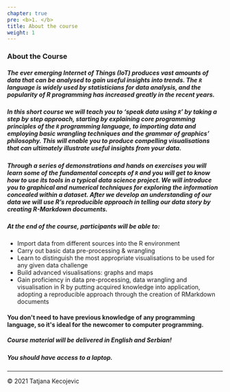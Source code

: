 ```yaml
---
chapter: true
pre: <b>1. </b>
title: About the course
weight: 1
---
```


### About the Course


##### The ever emerging Internet of Things (IoT) produces vast amounts of data that can be analysed to gain useful insights into trends. The `R` language is widely used by statisticians for data analysis, and the popularity of R programming has increased greatly in the recent years.

##### In this short course we will teach you to ‘speak data using `R`’ by taking a step by step approach, starting by explaining core programming principles of the `R` programming language, to importing data and employing basic wrangling techniques and the grammar of graphics’ philosophy. This will enable you to produce compelling visualisations that can ultimately illustrate useful insights from your data.

##### Through a series of demonstrations and hands on exercises you will learn some of the fundamental concepts of `R` and you will get to know how to use its tools in a typical data science project. We will introduce you to graphical and numerical techniques for exploring the information concealed within a dataset. After we develop an understanding of our data we will use R’s reproducible approach in telling our data story by creating R-Markdown documents.

##### At the end of the course, participants will be able to:

-	Import data from different sources into the R environment 
-	Carry out basic data pre-processing & wrangling 
-	Learn to distinguish the most appropriate visualisations to be used for any given data challenge
-	Build advanced visualisations: graphs and maps
-	Gain proficiency in data pre-processing, data wrangling and visualisation in R by putting acquired knowledge into application, adopting a reproducible approach through the creation of RMarkdown documents 

#### You don't need to have previous knowledge of any programming language, so it's ideal for the newcomer to computer programming.

##### Course material will be delivered in English and Serbian!

##### You should have access to a laptop.


-----------------------------
© 2021 Tatjana Kecojevic